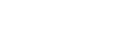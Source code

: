 # san-valentin
<!DOCTYPE html>
<html lang="es">
<head>
    <meta charset="UTF-8">
    <meta name="viewport" content="width=device-width, initial-scale=1.0">
    <title>San Valentín</title>
    <style>
        body {
            font-family: Arial, sans-serif;
            background-image: url('https://www.w3schools.com/w3images/flowers.jpg'); /* Cambia esta URL por una imagen de flores que te guste */
            background-size: cover;
            background-position: center;
            color: white;
            margin: 0;
            padding: 0;
            text-align: center;
        }

        .container {
            display: flex;
            justify-content: center;
            align-items: center;
            height: 100vh;
            flex-direction: column;
            background-color: rgba(0, 0, 0, 0.5);
            padding: 20px;
            border-radius: 10px;
        }

        h1 {
            font-size: 2em;
            margin-bottom: 20px;
        }

        button {
            background-color: #ff4d4d;
            color: white;
            font-size: 1.2em;
            border: none;
            padding: 10px 20px;
            margin: 10px;
            cursor: pointer;
            border-radius: 5px;
            transition: background-color 0.3s ease;
        }

        button:hover {
            background-color: #ff3333;
        }

        .message {
            display: none;
            margin-top: 20px;
            font-size: 1.5em;
            color: #ffccff;
        }
    </style>
</head>
<body>

    <div class="container">
        <h1>¿Quieres ser mi San Valentín?</h1>
        <button id="yesBtn">¡Sí!</button>
        <button id="noBtn">No</button>
        <p id="message" class="message">¡Por otro 14 de febrero juntas, linda <3</p>
    </div>

    <script>
        // Función para mostrar el mensaje cuando se hace clic en "Sí"
        document.getElementById("yesBtn").addEventListener("click", function() {
            document.getElementById("message").style.display = "block";
        });

        // Función para ocultar el mensaje si se hace clic en "No"
        document.getElementById("noBtn").addEventListener("click", function() {
            alert("¡Espero que reconsideres! 😢");
        });
    </script>

</body>
</html>
